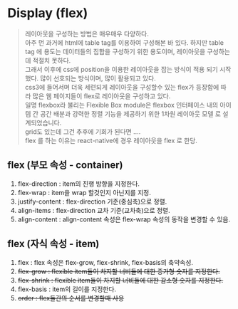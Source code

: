 # Display (flex)
> 레이아웃을 구성하는 방법은 매우매우 다양하다.  
> 아주 먼 과거에 html에 table tag를 이용하여 구성해본 바 있다. 하지만 table tag 에 용도는 데이터들의 집합을 구성하기 위한 용도이며, 레이아웃을 구성하는데 적절치 못하다.  
> 그래서 이후에 css에 position을 이용한 레이아웃을 잡는 방식이 적용 되기 시작했다. 많이 선호되는 방식이며, 많이 활용되고 있다.  
> css3에 들어서며 더욱 세련되게 레이아웃을 구성할수 있는 flex가 등장함에 따라 많은 웹 페이지들이 flex로 레이아웃을 구성하고 있다.  
> 일명 flexbox라 불리는 Flexible Box module은 flexbox 인터페이스 내의 아이템 간 공간 배분과 강력한 정렬 기능을 제공하기 위한 1차원 레이아웃 모델 로 설계되었습니다.  
> grid도 있는데 그건 추후에 기회가 된다면 ....  
> flex 를 하는 이유는 react-native에 경우 레이아웃을 flex 로 한당.

## flex (부모 속성 - container)
1. flex-direction : item의 진행 방향을 지정한다.  
2. flex-wrap : item을 wrap 할것인지 아닌지를 지정.  
3. justify-content : flex-direction 기준(중심축)으로 정렬.  
4. align-items : flex-direction 교차 기준(교차축)으로 정렬.  
5. align-content : align-content 속성은 flex-wrap 속성의 동작을 변경할 수 있음.  


## flex (자식 속성 - item)
1. flex : flex 속성은 flex-grow, flex-shrink, flex-basis의 축약속성.   
2. ~~flex-grow : flexible item들이 차지할 너비들에 대한 증가형 숫자를 지정한다.~~  
3. ~~flex-shrink : flexible item들이 차지할 너비들에 대한 감소형 숫자를 지정한다.~~  
4. flex-basis : item의 길이를 지정한다.    
5. ~~order : flex들간의 순서를 변경할때 사용~~  